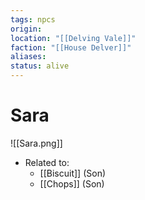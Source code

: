 ```yaml
---
tags: npcs
origin: 
location: "[[Delving Vale]]"
faction: "[[House Delver]]"
aliases: 
status: alive
---
```


# Sara
![[Sara.png]]
- Related to: 
	- [[Biscuit]] (Son)
	- [[Chops]] (Son)